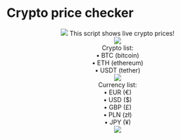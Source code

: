 # Crypto price checker
<p align="center">
    <img src="https://i.imgur.com/DwVIgrh.gif">
    This script shows live crypto prices!<br>
    <img src="https://i.imgur.com/DwVIgrh.gif"><br>
    Crypto list:<br>
    • BTC  (bitcoin)<br>
    • ETH  (ethereum)<br>
    • USDT (tether)<br>
  <img src="https://i.imgur.com/DwVIgrh.gif"><br>
    Currency list:<br>
    • EUR (€)<br>
    • USD ($)<br>
    • GBP (£)<br>
    • PLN (zł)<br>
    • JPY (¥)<br>
    <img src="https://i.imgur.com/DwVIgrh.gif">
</p>

